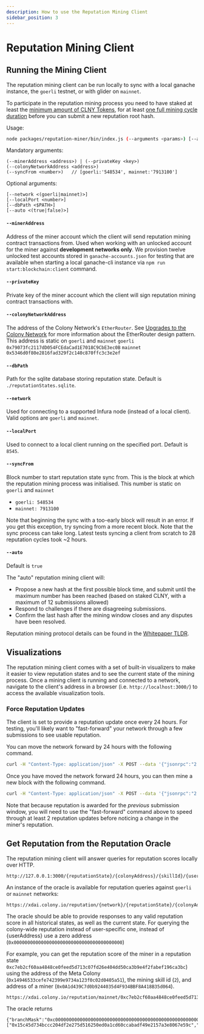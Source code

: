 ```yaml
---
description: How to use the Reputation Mining Client
sidebar_position: 3
---
```


# Reputation Mining Client

## Running the Mining Client

The reputation mining client can be run locally to sync with a local ganache instance, the `goerli` testnet, or with glider on `mainnet`.

To participate in the reputation mining process you need to have staked at least the [minimum amount of CLNY Tokens](../interfaces/ireputationminingcycle#getminstake-uint256-minstake), for at least [one full mining cycle duration](../interfaces/ireputationminingcycle#getminingwindowduration-uint256-miningwindowduration) before you can submit a new reputation root hash.

Usage:

```bash
node packages/reputation-miner/bin/index.js (--arguments <params>) [--arguments <params>]
```

Mandatory arguments:

```
(--minerAddress <address>) | (--privateKey <key>)
(--colonyNetworkAddress <address>)
(--syncFrom <number>)   // [goerli:'548534', mainnet:'7913100']
```

Optional arguments:

```
[--network <(goerli|mainnet)>]  
[--localPort <number>]
[--dbPath <$PATH>]
[--auto <(true|false)>]
```

#### `--minerAddress`
Address of the miner account which the client will send reputation mining contract transactions from. Used when working with an unlocked account for the miner against **development networks only**. We provision twelve unlocked test accounts stored in `ganache-accounts.json` for testing that are available when starting a local ganache-cli instance via `npm run start:blockchain:client` command.

#### `--privateKey`

Private key of the miner account which the client will sign reputation mining contract transactions with.

#### `--colonyNetworkAddress`

The address of the Colony Network's `EtherRouter`. See [Upgrades to the Colony Network](../concepts/upgrades) for more information about the EtherRouter design pattern. This address is static on `goerli` and `mainnet` `goerli` `0x79073fc2117dD054FCEdaCad1E7018C9CbE3ec0B` `mainnet` `0x5346d0f80e2816fad329f2c140c870ffc3c3e2ef`

#### `--dbPath`

Path for the sqlite database storing reputation state. Default is `./reputationStates.sqlite`.

#### `--network`

Used for connecting to a supported Infura node (instead of a local client). Valid options are `goerli` and `mainnet`.

#### `--localPort`

Used to connect to a local client running on the specified port. Default is `8545`.

#### `--syncFrom`

Block number to start reputation state sync from. This is the block at which the reputation mining process was initialised. This number is static on `goerli` and `mainnet`

* `goerli: 548534`
* `mainnet: 7913100`

Note that beginning the sync with a too-early block will result in an error. If you get this exception, try syncing from a more recent block. Note that the sync process can take long. Latest tests syncing a client from scratch to 28 reputation cycles took \~2 hours.

#### `--auto`

Default is `true`

The "auto" reputation mining client will:

* Propose a new hash at the first possible block time, and submit until the maximum number has been reached (based on staked CLNY, with a maximum of 12 submissions allowed)
* Respond to challenges if there are disagreeing submissions.
* Confirm the last hash after the mining window closes and any disputes have been resolved.

Reputation mining protocol details can be found in the [Whitepaper TLDR](../tldr/reputation-mining).

## Visualizations

The reputation mining client comes with a set of built-in visualizers to make it easier to view reputation states and to see the current state of the mining process. Once a mining client is running and connected to a network, navigate to the client's address in a browser (i.e. `http://localhost:3000/`) to access the available visualization tools.

### Force Reputation Updates

The client is set to provide a reputation update once every 24 hours. For testing, you'll likely want to "fast-forward" your network through a few submissions to see usable reputation.

You can move the network forward by 24 hours with the following command.

```bash
curl -H "Content-Type: application/json" -X POST --data '{"jsonrpc":"2.0","method":"evm_increaseTime","params":[86400],"id": 1}' localhost:8545
```

Once you have moved the network forward 24 hours, you can then mine a new block with the following command.

```bash
curl -H "Content-Type: application/json" -X POST --data '{"jsonrpc":"2.0","method":"evm_mine","params":[]}' localhost:8545
```

Note that because reputation is awarded for the _previous_ submission window, you will need to use the "fast-forward" command above to speed through at least 2 reputation updates before noticing a change in the miner's reputation.

## Get Reputation from the Reputation Oracle

The reputation mining client will answer queries for reputation scores locally over HTTP.

```
http://127.0.0.1:3000/{reputationState}/{colonyAddress}/{skillId}/{userAddress}
```

An instance of the oracle is available for reputation queries against `goerli` or `mainnet` networks:

```
https://xdai.colony.io/reputation/{network}/{reputationState}/{colonyAddress}/{skillId}/{userAddress}
```

The oracle should be able to provide responses to any valid reputation score in all historical states, as well as the current state. For querying the colony-wide reputation instead of user-specific one, instead of {userAddress} use a zero address (`0x0000000000000000000000000000000000000000`)

For example, you can get the reputation score of the miner in a reputation state `0xc7eb2cf60aa4848ce0feed5d713c07fd26e404dd50ca3b9e4f2fabef196ca3bc`) using the address of the Meta Colony (`0x14946533cefe742399e9734a123f0c02d0405a51`), the mining skill id (`2`), and address of a miner (`0x0A1d439C7d0b9244035d4F934BBF8A418B35d064`).

```
https://xdai.colony.io/reputation/mainnet/0xc7eb2cf60aa4848ce0feed5d713c07fd26e404dd50ca3b9e4f2fabef196ca3bc/0x14946533cefe742399e9734a123f0c02d0405a51/2/0x0A1d439C7d0b9244035d4F934BBF8A418B35d064
```

The oracle returns

```
{"branchMask":"0xc000000000000000000000000000000000000000000000000000000000000000","siblings":["0x15c45d734bccc204df2e275d516250ed0a1cd60ccabadf49e2157a3e8067e59c","0xd4ee79473ec5573d706be030f3077c44aef06f26745349bbd93dcf5f4e254422"],"key":"0x14946533cefe742399e9734a123f0c02d0405a5100000000000000000000000000000000000000000000000000000000000000020a1d439c7d0b9244035d4f934bbf8a418b35d064","value":"0x00000000000000000000000000000000000000000000000000000000000000000000000000000000000000000000000000000000000000000000000000000004","reputation":"0x0000000000000000000000000000000000000000000000000000000000000000","uid":"0x0000000000000000000000000000000000000000000000000000000000000004","reputationAmount":"0"}
```

